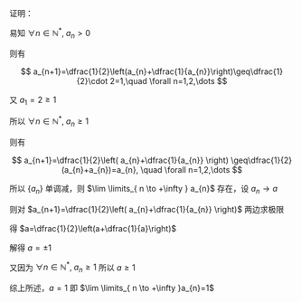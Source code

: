 证明：

易知 $\forall n\in \mathbb{N}^{*},\;  a_{n}>0$

则有

$$
a_{n+1}=\dfrac{1}{2}\left(a_{n}+\dfrac{1}{a_{n}}\right)\geq\dfrac{1}{2}\cdot 2=1,\quad \forall n=1,2,\dots
$$

又 $a_{1}=2\geq 1$

所以 $\forall n\in \mathbb{N}^*, \; a_{n}\geq 1$

则有

$$
a_{n+1}=\dfrac{1}{2}\left( a_{n}+\dfrac{1}{a_{n}} \right) \geq\dfrac{1}{2} (a_{n}+a_{n})=a_{n}, \quad \forall n=1,2,\dots
$$

所以 $\{ a_{n} \}$ 单调减，则 $\lim \limits_{ n \to +\infty } a_{n}$ 存在，设 $a_{n}\to a$

则对 $a_{n+1}=\dfrac{1}{2}\left( a_{n}+\dfrac{1}{a_{n}} \right)$ 两边求极限

得 $a=\dfrac{1}{2}\left(a+\dfrac{1}{a}\right)$

解得 $a=\pm 1$

又因为 $\forall n\in \mathbb{N}^{*},\; a_{n}\geq 1$ 所以 $a\geq 1$

综上所述，$a=1$ 即 $\lim \limits_{ n \to +\infty }a_{n}=1$
